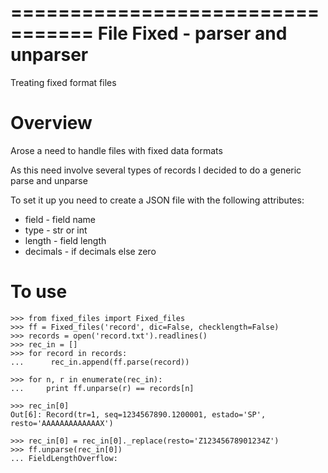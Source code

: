 =================================
 File Fixed - parser and unparser
=================================

Treating fixed format files

Overview
========

Arose a need to handle files with fixed data formats

As this need involve several types of records I decided to do a generic parse and  unparse

To set it up you need to create a JSON file with the following attributes:

- field    - field name
- type     - str or int
- length   - field length
- decimals - if decimals else zero

To use
======

    >>> from fixed_files import Fixed_files
    >>> ff = Fixed_files('record', dic=False, checklength=False)
    >>> records = open('record.txt').readlines()
    >>> rec_in = []
    >>> for record in records:
    ...      rec_in.append(ff.parse(record))
    
    >>> for n, r in enumerate(rec_in):
    ...     print ff.unparse(r) == records[n]
        
    >>> rec_in[0]                                               
    Out[6]: Record(tr=1, seq=1234567890.1200001, estado='SP', resto='AAAAAAAAAAAAAX')     

    >>> rec_in[0] = rec_in[0]._replace(resto='Z12345678901234Z')
    >>> ff.unparse(rec_in[0])
    ... FieldLengthOverflow:

